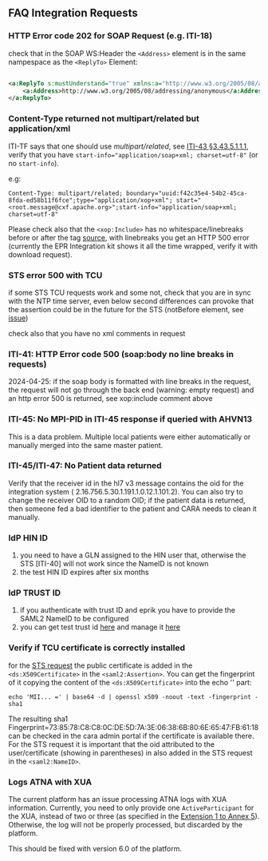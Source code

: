 ## FAQ Integration Requests

### HTTP Error code 202 for SOAP Request (e.g. ITI-18)

check that in the SOAP WS:Header the `<Address>` element is in the same nampespace as the `<ReplyTo>` Element:

```xml

<a:ReplyTo s:mustUnderstand="true" xmlns:a="http://www.w3.org/2005/08/addressing">
    <a:Address>http://www.w3.org/2005/08/addressing/anonymous</a:Address>
</a:ReplyTo>
```

### Content-Type returned not multipart/related but application/xml

ITI-TF says that one should use _multipart/related_,
see [ITI-43 §3.43.5.1.1.1](https://profiles.ihe.net/ITI/TF/Volume2/ITI-43.html#3.43.5.1.1.1),
verify that you have `start-info="application/soap+xml; charset=utf-8"` (or no `start-info`).

e.g:

```
Content-Type: multipart/related; boundary="uuid:f42c35e4-54b2-45ca-8fda-ed58b11f6fce";type="application/xop+xml"; start=" <root.message@cxf.apache.org>";start-info="application/soap+xml; charset=utf-8"
```

Please check also that the `<xop:Include>` has no whitespace/linebreaks before or after the
tag [source](https://profiles.ihe.net/ITI/TF/Volume2/ch-V.html#Appendix%20V:~:text=Example%20of%20XOP-,optimized,-content.%C2%A0%20NOTE%3A%C2%A0%20xop),
with linebreaks you get an HTTP 500 error (currently the EPR Integration kit shows it all the time wrapped, verify it
with download request).

### STS error 500 with TCU

if some STS TCU requests work and some not, check that you are in sync with the NTP time server, even below second
differences can provoke
that the assertion could be in the future for the STS (notBefore element,
see [issue](https://github.com/ahdis/ch-emed-pmp/issues/40))

check also that you have no xml comments in request

### ITI-41: HTTP Error code 500 (soap:body no line breaks in requests)

2024-04-25: if the soap body is formatted with line breaks in the request, the request will not go through the back
end (warning: empty request) and an http error 500 is returned, see xop:include comment above

### ITI-45: No MPI-PID in ITI-45 response if queried with AHVN13

This is a data problem. Multiple local patients were either automatically or manually merged into the same master
patient.

### ITI-45/ITI-47: No Patient data returned

Verify that the receiver id in the hl7 v3 message contains the oid for the integration system (
2.16.756.5.30.1.191.1.0.12.1.101.2).
You can also try to change the receiver OID to a random OID; if the patient data is returned, then someone fed a bad
identifier to the patient and CARA needs to clean it manually.

### IdP HIN ID

1. you need to have a GLN assigned to the HIN user that, otherwise the STS [ITI-40] will not work since the NameID is
   not known
2. the test HIN ID expires after six months

### IdP TRUST ID

1. if you authenticate with trust ID and eprik you have to provide the SAML2 NameID to be configured
2. you can get test trust id [here](https://register-int.trustid.ch/trustid) and manage
   it [here](https://my-int.trustid.ch)

### Verify if TCU certificate is correctly installed

for the [STS request](https://test.ahdis.ch/eprik-cara/#/transaction/1b60dd65-182a-4faf-8df7-edb70ef3184b) the public
certificate is added in the `<ds:X509Certificate>` in the `<saml2:Assertion>`. You can get the fingerprint of it copying
the content of the `<ds:X509Certificate>` into the echo '' part:

```
echo 'MII... =' | base64 -d | openssl x509 -noout -text -fingerprint -sha1
```

The resulting sha1 Fingerprint=73:85:78:C8:C8:0C:DE:5D:7A:3E:06:38:6B:80:6E:65:47:FB:61:18 can be checked in the cara
admin portal if the certificate is available there.
For the STS request it is important that the oid attributed to the user/certificate (showing in parentheses) in also
added in the STS request in the `<saml2:NameID>`.

### Logs ATNA with XUA

The current platform has an issue processing ATNA logs with XUA information.
Currently, you need to only provide one `ActiveParticipant` for the XUA, instead of two or three (as specified in the
[Extension 1 to Annex 5](https://www.fedlex.admin.ch/eli/oc/2023/221/de/annexes)).
Otherwise, the log will not be properly processed, but discarded by the platform.

This should be fixed with version 6.0 of the platform.
